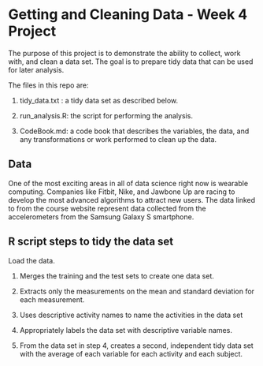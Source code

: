# Getting and Cleaning Data - Week 4 Project

The purpose of this project is to demonstrate the ability to collect, work with, and clean a data set. The goal is to prepare tidy data that can be used for later analysis. 

The files in this repo are:

1) tidy_data.txt : a tidy data set as described below. 

2) run_analysis.R: the script for performing the analysis.

3) CodeBook.md: a code book that describes the variables, the data, and any transformations or work  performed to clean up the data. 

## Data
One of the most exciting areas in all of data science right now is wearable computing. Companies like Fitbit, Nike, and Jawbone Up are racing to develop the most advanced algorithms to attract new users. The data linked to from the course website represent data collected from the accelerometers from the Samsung Galaxy S smartphone.

## R script  steps to tidy the data set
Load the data.

1. Merges the training and the test sets to create one data set.

2. Extracts only the measurements on the mean and standard deviation for each measurement.

3. Uses descriptive activity names to name the activities in the data set

4. Appropriately labels the data set with descriptive variable names.

5. From the data set in step 4, creates a second, independent tidy data set with the average of each variable for each activity and each subject.
